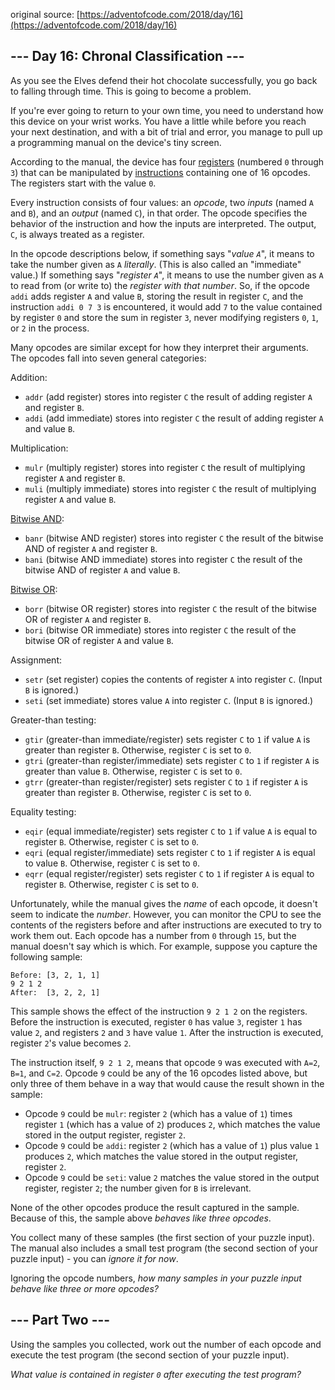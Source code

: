 original source: [https://adventofcode.com/2018/day/16](https://adventofcode.com/2018/day/16)
## --- Day 16: Chronal Classification ---
As you see the Elves defend their hot chocolate successfully, you go back to falling through time. This is going to become a problem.

If you're ever going to return to your own time, you need to understand how this device on your wrist works. You have a little while before you reach your next destination, and with a bit of trial and error, you manage to pull up a programming manual on the device's tiny screen.

According to the manual, the device has four [registers](https://en.wikipedia.org/wiki/Hardware_register) (numbered `0` through `3`) that can be manipulated by [instructions](https://en.wikipedia.org/wiki/Instruction_set_architecture#Instructions) containing one of 16 opcodes. The registers start with the value `0`.

Every instruction consists of four values: an *opcode*, two *inputs* (named `A` and `B`), and an *output* (named `C`), in that order. The opcode specifies the behavior of the instruction and how the inputs are interpreted. The output, `C`, is always treated as a register.

In the opcode descriptions below, if something says "*value `A`*", it means to take the number given as `A` *literally*. (This is also called an "immediate" value.) If something says "*register `A`*", it means to use the number given as `A` to read from (or write to) the *register with that number*. So, if the opcode `addi` adds register `A` and value `B`, storing the result in register `C`, and the instruction `addi 0 7 3` is encountered, it would add `7` to the value contained by register `0` and store the sum in register `3`, never modifying registers `0`, `1`, or `2` in the process.

Many opcodes are similar except for how they interpret their arguments. The opcodes fall into seven general categories:

Addition:


 - `addr` (add register) stores into register `C` the result of adding register `A` and register `B`.
 - `addi` (add immediate) stores into register `C` the result of adding register `A` and value `B`.

Multiplication:


 - `mulr` (multiply register) stores into register `C` the result of multiplying register `A` and register `B`.
 - `muli` (multiply immediate) stores into register `C` the result of multiplying register `A` and value `B`.

[Bitwise AND](https://en.wikipedia.org/wiki/Bitwise_AND):


 - `banr` (bitwise AND register) stores into register `C` the result of the bitwise AND of register `A` and register `B`.
 - `bani` (bitwise AND immediate) stores into register `C` the result of the bitwise AND of register `A` and value `B`.

[Bitwise OR](https://en.wikipedia.org/wiki/Bitwise_OR):


 - `borr` (bitwise OR register) stores into register `C` the result of the bitwise OR of register `A` and register `B`.
 - `bori` (bitwise OR immediate) stores into register `C` the result of the bitwise OR of register `A` and value `B`.

Assignment:


 - `setr` (set register) copies the contents of register `A` into register `C`. (Input `B` is ignored.)
 - `seti` (set immediate) stores value `A` into register `C`. (Input `B` is ignored.)

Greater-than testing:


 - `gtir` (greater-than immediate/register) sets register `C` to `1` if value `A` is greater than register `B`. Otherwise, register `C` is set to `0`.
 - `gtri` (greater-than register/immediate) sets register `C` to `1` if register `A` is greater than value `B`. Otherwise, register `C` is set to `0`.
 - `gtrr` (greater-than register/register) sets register `C` to `1` if register `A` is greater than register `B`. Otherwise, register `C` is set to `0`.

Equality testing:


 - `eqir` (equal immediate/register) sets register `C` to `1` if value `A` is equal to register `B`. Otherwise, register `C` is set to `0`.
 - `eqri` (equal register/immediate) sets register `C` to `1` if register `A` is equal to value `B`. Otherwise, register `C` is set to `0`.
 - `eqrr` (equal register/register) sets register `C` to `1` if register `A` is equal to register `B`. Otherwise, register `C` is set to `0`.

Unfortunately, while the manual gives the *name* of each opcode, it doesn't seem to indicate the *number*. However, you can monitor the CPU to see the contents of the registers before and after instructions are executed to try to work them out.  Each opcode has a number from `0` through `15`, but the manual doesn't say which is which. For example, suppose you capture the following sample:

```
Before: [3, 2, 1, 1]
9 2 1 2
After:  [3, 2, 2, 1]
```

This sample shows the effect of the instruction `9 2 1 2` on the registers. Before the instruction is executed, register `0` has value `3`, register `1` has value `2`, and registers `2` and `3` have value `1`. After the instruction is executed, register `2`'s value becomes `2`.

The instruction itself, `9 2 1 2`, means that opcode `9` was executed with `A=2`, `B=1`, and `C=2`. Opcode `9` could be any of the 16 opcodes listed above, but only three of them behave in a way that would cause the result shown in the sample:


 - Opcode `9` could be `mulr`: register `2` (which has a value of `1`) times register `1` (which has a value of `2`) produces `2`, which matches the value stored in the output register, register `2`.
 - Opcode `9` could be `addi`: register `2` (which has a value of `1`) plus value `1` produces `2`, which matches the value stored in the output register, register `2`.
 - Opcode `9` could be `seti`: value `2` matches the value stored in the output register, register `2`; the number given for `B` is irrelevant.

None of the other opcodes produce the result captured in the sample. Because of this, the sample above *behaves like three opcodes*.

You collect many of these samples (the first section of your puzzle input). The manual also includes a small test program (the second section of your puzzle input) - you can *ignore it for now*.

Ignoring the opcode numbers, *how many samples in your puzzle input behave like three or more opcodes?*


## --- Part Two ---
Using the samples you collected, work out the number of each opcode and execute the test program (the second section of your puzzle input).

*What value is contained in register `0` after executing the test program?*


